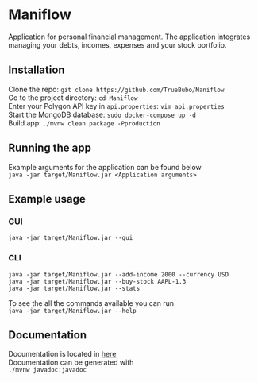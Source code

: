 # Maniflow
Application for personal financial management. 
The application integrates managing your debts, incomes, expenses and your stock portfolio.

## Installation
Clone the repo: `git clone https://github.com/TrueBubo/Maniflow`  
Go to the project directory: `cd Maniflow`  
Enter your Polygon API key in `api.properties`: `vim api.properties`  
Start the MongoDB database: `sudo docker-compose up -d`  
Build app: `./mvnw clean package -Pproduction`

## Running the app
Example arguments for the application can be found below  
`java -jar target/Maniflow.jar <Application arguments>`

## Example usage
### GUI
```shell
java -jar target/Maniflow.jar --gui
```

### CLI
```shell
java -jar target/Maniflow.jar --add-income 2000 --currency USD
java -jar target/Maniflow.jar --buy-stock AAPL-1.3
java -jar target/Maniflow.jar --stats
```

To see the all the commands available you can run  
`java -jar target/Maniflow.jar --help`

## Documentation
Documentation is located in [here](https://truebubo.github.io/Maniflow/)  
Documentation can be generated with  
`./mvnw javadoc:javadoc`